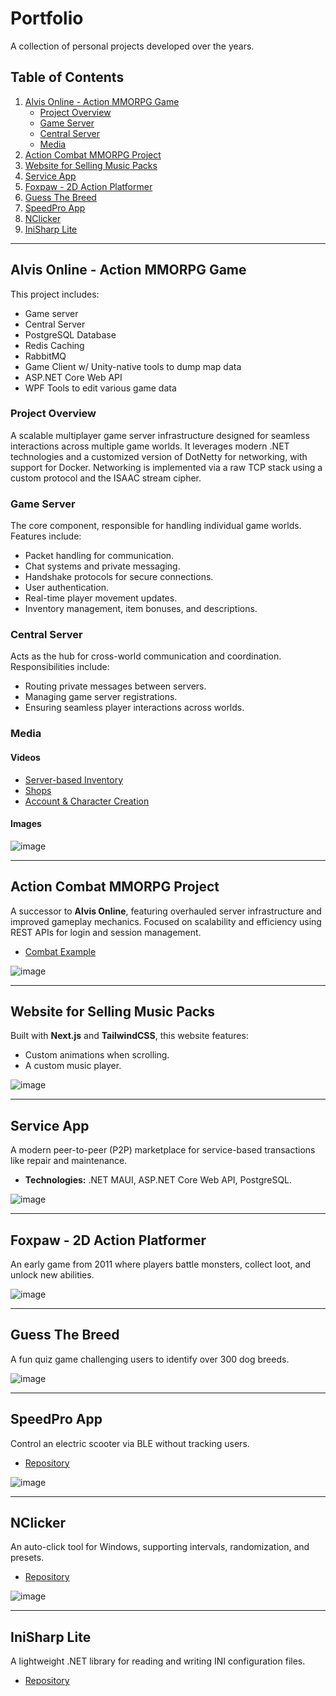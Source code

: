 # Portfolio  
A collection of personal projects developed over the years.

## Table of Contents  
1. [Alvis Online - Action MMORPG Game](#alvis-online---action-mmorpg-game)  
   - [Project Overview](#project-overview)  
   - [Game Server](#game-server)  
   - [Central Server](#central-server)  
   - [Media](#media)  
2. [Action Combat MMORPG Project](#action-combat-mmorpg-project)  
3. [Website for Selling Music Packs](#website-for-selling-music-packs)  
4. [Service App](#service-app)  
5. [Foxpaw - 2D Action Platformer](#foxpaw---2d-action-platformer)  
6. [Guess The Breed](#guess-the-breed)  
7. [SpeedPro App](#speedpro-app)  
8. [NClicker](#nclicker)  
9. [IniSharp Lite](#inisharp-lite)  

---

## Alvis Online - Action MMORPG Game  

This project includes:  
- Game server  
- Central Server  
- PostgreSQL Database  
- Redis Caching  
- RabbitMQ  
- Game Client w/ Unity-native tools to dump map data  
- ASP.NET Core Web API  
- WPF Tools to edit various game data  

### Project Overview  

A scalable multiplayer game server infrastructure designed for seamless interactions across multiple game worlds. It leverages modern .NET technologies and a customized version of DotNetty for networking, with support for Docker. Networking is implemented via a raw TCP stack using a custom protocol and the ISAAC stream cipher.

### Game Server  

The core component, responsible for handling individual game worlds. Features include:  
- Packet handling for communication.  
- Chat systems and private messaging.  
- Handshake protocols for secure connections.  
- User authentication.  
- Real-time player movement updates.  
- Inventory management, item bonuses, and descriptions.  

### Central Server  

Acts as the hub for cross-world communication and coordination. Responsibilities include:  
- Routing private messages between servers.  
- Managing game server registrations.  
- Ensuring seamless player interactions across worlds.  

### Media  

#### Videos  
- [Server-based Inventory](https://www.youtube.com/watch?v=ChpTJr-ekGk)  
- [Shops](https://www.youtube.com/watch?v=x-LcYwBIIDY)  
- [Account & Character Creation](https://www.youtube.com/watch?v=RIPgdxY_E2A)  

#### Images  
![image](https://github.com/user-attachments/assets/6a82bac9-2d2e-4245-a914-1c0eca357178)  

---

## Action Combat MMORPG Project 

A successor to **Alvis Online**, featuring overhauled server infrastructure and improved gameplay mechanics. Focused on scalability and efficiency using REST APIs for login and session management.  
- [Combat Example](https://www.youtube.com/watch?v=dIfHHXJaoVQ)  

![image](https://github.com/user-attachments/assets/6f67431b-46c6-4833-b6ea-f8d16902717b)  

---

## Website for Selling Music Packs  

Built with **Next.js** and **TailwindCSS**, this website features:  
- Custom animations when scrolling.  
- A custom music player.  

![image](https://github.com/user-attachments/assets/fc0c1ad6-c3ae-4053-8ea8-4860dea2af11)  

---

## Service App  

A modern peer-to-peer (P2P) marketplace for service-based transactions like repair and maintenance.  
- **Technologies:** .NET MAUI, ASP.NET Core Web API, PostgreSQL.  

![image](https://github.com/user-attachments/assets/8e58453f-573e-4ff1-9b5b-fb3f8c48d49a)  

---

## Foxpaw - 2D Action Platformer  

An early game from 2011 where players battle monsters, collect loot, and unlock new abilities.  

![image](https://github.com/user-attachments/assets/16c52834-324f-4cc1-af9e-b8c9f8095205)  

---

## Guess The Breed  

A fun quiz game challenging users to identify over 300 dog breeds.  

![image](https://github.com/user-attachments/assets/50d64557-acb8-450d-856a-aaf67777c4d9)  

---

## SpeedPro App  

Control an electric scooter via BLE without tracking users.  
- [Repository](https://github.com/Buryyy/SpeedPro)  

![image](https://github.com/user-attachments/assets/bdb23a06-308d-4023-979c-1eaa39599a8c)  

---

## NClicker  

An auto-click tool for Windows, supporting intervals, randomization, and presets.  
- [Repository](https://github.com/Buryyy/NClicker?tab=readme-ov-file)  

![image](https://github.com/user-attachments/assets/4b0927e4-a6a0-4f37-bb9c-04d0dfc2d2fe)  

---

## IniSharp Lite  

A lightweight .NET library for reading and writing INI configuration files.  
- [Repository](https://github.com/Buryyy/IniSharpLite)  
